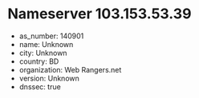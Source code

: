 # Nameserver 103.153.53.39

* as_number: 140901
* name: Unknown
* city: Unknown
* country: BD
* organization: Web Rangers.net
* version: Unknown
* dnssec: true
